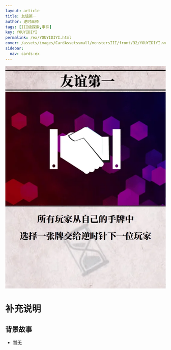```yaml
---
layout: article
title: 友谊第一
author: 逆时巫师
tags: [III级探索,事件]
key: YOUYIDIYI
permalink: /ex/YOUYIDIYI.html
cover: /assets/images/CardAssetssmall/monstersIII/front/32/YOUYIDIYI.webp
sidebar:
  nav: cards-ex
---
```

![](/assets/images/CardAssets/monstersIII/front/32/YOUYIDIYI.webp)

# 补充说明



## 背景故事
* 暂无